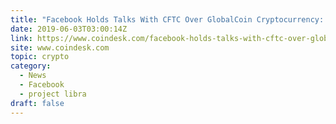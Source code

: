```yaml
---
title: "Facebook Holds Talks With CFTC Over GlobalCoin Cryptocurrency: Report"
date: 2019-06-03T03:00:14Z
link: https://www.coindesk.com/facebook-holds-talks-with-cftc-over-globalcoin-cryptocurrency-report?utm_medium=RSS&utm_source=hune
site: www.coindesk.com
topic: crypto
category:
  - News
  - Facebook
  - project libra
draft: false
---
```

